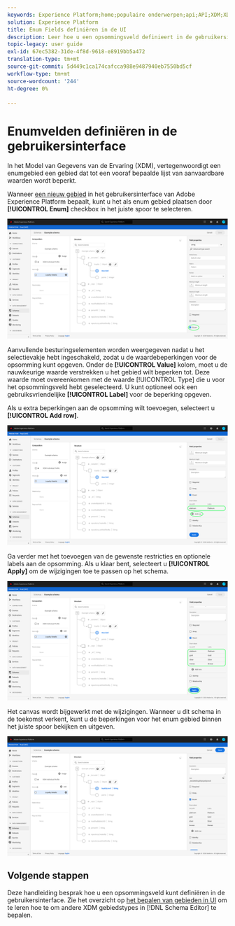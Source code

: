 ```yaml
---
keywords: Experience Platform;home;populaire onderwerpen;api;API;XDM;XDM systeem;ervaringsgegevensmodel;gegevensmodel;ui;werkruimte;enum;field;
solution: Experience Platform
title: Enum Fields definiëren in de UI
description: Leer hoe u een opsommingsveld definieert in de gebruikersinterface van het Experience Platform.
topic-legacy: user guide
exl-id: 67ec5382-31de-4f8d-9618-e8919bb5a472
translation-type: tm+mt
source-git-commit: 5d449c1ca174cafcca988e9487940eb7550bd5cf
workflow-type: tm+mt
source-wordcount: '244'
ht-degree: 0%

---
```


# Enumvelden definiëren in de gebruikersinterface

In het Model van Gegevens van de Ervaring (XDM), vertegenwoordigt een enumgebied een gebied dat tot een vooraf bepaalde lijst van aanvaardbare waarden wordt beperkt.

Wanneer [een nieuw gebied](./overview.md#define) in het gebruikersinterface van Adobe Experience Platform bepaalt, kunt u het als enum gebied plaatsen door **[!UICONTROL Enum]** checkbox in het juiste spoor te selecteren.

![](../../images/ui/fields/special/enum.png)

Aanvullende besturingselementen worden weergegeven nadat u het selectievakje hebt ingeschakeld, zodat u de waardebeperkingen voor de opsomming kunt opgeven. Onder de **[!UICONTROL Value]** kolom, moet u de nauwkeurige waarde verstrekken u het gebied wilt beperken tot. Deze waarde moet overeenkomen met de waarde [!UICONTROL Type] die u voor het opsommingsveld hebt geselecteerd. U kunt optioneel ook een gebruiksvriendelijke **[!UICONTROL Label]** voor de beperking opgeven.

Als u extra beperkingen aan de opsomming wilt toevoegen, selecteert u **[!UICONTROL Add row]**.

![](../../images/ui/fields/special/enum-add-row.png)

Ga verder met het toevoegen van de gewenste restricties en optionele labels aan de opsomming. Als u klaar bent, selecteert u **[!UICONTROL Apply]** om de wijzigingen toe te passen op het schema.

![](../../images/ui/fields/special/enum-configured.png)

Het canvas wordt bijgewerkt met de wijzigingen. Wanneer u dit schema in de toekomst verkent, kunt u de beperkingen voor het enum gebied binnen het juiste spoor bekijken en uitgeven.

![](../../images/ui/fields/special/enum-applied.png)

## Volgende stappen

Deze handleiding besprak hoe u een opsommingsveld kunt definiëren in de gebruikersinterface. Zie het overzicht op [het bepalen van gebieden in UI](./overview.md#special) om te leren hoe te om andere XDM gebiedstypes in [!DNL Schema Editor] te bepalen.
